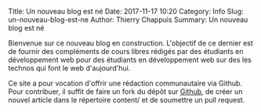 Title: Un nouveau blog est né
Date: 2017-11-17 10:20
Category: Info
Slug: un-nouveau-blog-est-ne
Author: Thierry Chappuis
Summary: Un nouveau blog est né

Bienvenue sur ce nouveau blog en construction. L'objectif de ce dernier
est de fournir des compléments de cours libres rédigés par des étudiants en
développement web pour des étudiants en développement web sur des
les technos qui font le web d'aujourd'hui.

Ce site a pour vocation d'offrir une rédaction communautaire via Github.
Pour contribuer, il suffit de faire un fork du dépôt sur [Github](https://github.com/openclassmates/openclassmates),
de créer un nouvel article dans le répertoire content/ et de soumettre
un pull request.
